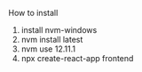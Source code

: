 How to install 

1. install nvm-windows
2. nvm install latest
3. nvm use 12.11.1
2. npx create-react-app frontend